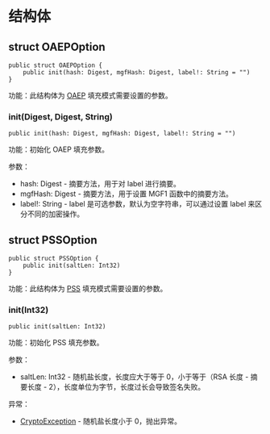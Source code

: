 # 结构体

## struct OAEPOption

```cangjie
public struct OAEPOption {
    public init(hash: Digest, mgfHash: Digest, label!: String = "")
}
```

功能：此结构体为 [OAEP](./keys_package_enums.md#enum-padoption)  填充模式需要设置的参数。

### init(Digest, Digest, String)

```cangjie
public init(hash: Digest, mgfHash: Digest, label!: String = "")
```

功能：初始化 OAEP 填充参数。

参数：

- hash: Digest - 摘要方法，用于对 label 进行摘要。
- mgfHash: Digest - 摘要方法，用于设置 MGF1 函数中的摘要方法。
- label!: String - label 是可选参数，默认为空字符串，可以通过设置 label 来区分不同的加密操作。

## struct PSSOption

```cangjie
public struct PSSOption {
    public init(saltLen: Int32)
}
```

功能：此结构体为 [PSS](./keys_package_enums.md#enum-padoption) 填充模式需要设置的参数。

### init(Int32)

```cangjie(Int32)
public init(saltLen: Int32)
```

功能：初始化 PSS 填充参数。

参数：

- saltLen: Int32 - 随机盐长度，长度应大于等于 0，小于等于（RSA 长度 - 摘要长度 - 2），长度单位为字节，长度过长会导致签名失败。

异常：

- [CryptoException](../../digest/digest_package_api/digest_package_exceptions.md#class-cryptoexception) - 随机盐长度小于 0，抛出异常。
